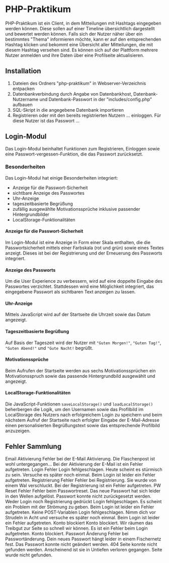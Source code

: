 # PHP-Praktikum

PHP-Praktikum ist ein Client, in dem Mitteilungen mit Hashtags eingegeben werden können. Diese sollen auf einer Timeline übersichtlich dargestellt und bewertet werden können. Falls sich der Nutzer näher über ein bestimmtes "Thema" informieren möchte, kann er auf den entsprechenden Hashtag klicken und bekommt eine Übersicht aller Mitteilungen, die mit diesem Hashtag versehen sind. 
Es können sich auf der Plattform mehrere Nutzer anmelden und ihre Daten über eine Profilseite aktualisieren.

## Installation

1. Dateien des Ordners "php-praktikum" in Webserver-Verzeichnis entpacken
2. Datenbankverbindung durch Angabe von Datenbankhost, Datenbank-Nutzername und Datenbank-Passwort in der "includes/config.php" aufbauen
3. SQL-Skript in die angegebene Datenbank importieren
4. Registrieren oder mit den bereits registrierten Nutzern ... einloggen. Für diese Nutzer ist das Passwort ...

## Login-Modul
Das Login-Modul beinhaltet Funktionen zum Registrieren, Einloggen sowie eine Passwort-vergessen-Funktion, die das Passwort zurücksetzt. 

### Besonderheiten
Das Login-Modul hat einige Besonderheiten integriert:
- Anzeige für die Passwort-Sicherheit
- sichtbare Anzeige des Passwortes
- Uhr-Anzeige
- tageszeitbasierte Begrüßung
- zufällig ausgewählte Motivationssprüche inklusive passender Hintergrundbilder
- LocalStorage-Funktionalitäten

#### Anzeige für die Passwort-Sicherheit
Im Login-Modul ist eine Anzeige in Form einer Skala enthalten, die die Passwortsicherheit mittels einer Farbskala (rot und grün) sowie eines Textes anzeigt. Dieses ist bei der Registrierung und der Erneuerung des Passworts integriert. 

#### Anzeige des Passworts
Um die User Experience zu verbessern, wird auf eine doppelte Eingabe des Passwortes verzichtet. Stattdessen wird eine Möglichkeit integriert, das eingegebene Passwort als sichtbaren Text anzeigen zu lassen.

#### Uhr-Anzeige
Mittels JavaScript wird auf der Startseite die Uhrzeit sowie das Datum angezeigt.

#### Tageszeitbasierte Begrüßung
Auf Basis der Tageszeit wird der Nutzer mit 
`"Guten Morgen!"`,
`"Guten Tag!"`,
`"Guten Abend!"` und
`"Gute Nacht!`
begrüßt.

#### Motivationssprüche
Beim Aufrufen der Startseite werden aus sechs Motivationssprüchen ein Motivationsspruch sowie das passende Hintergrundbild ausgewählt und angezeigt.

#### LocalStorage-Funktionalitäten
Die JavaScript-Funktionen `saveLocalStorage()` und `loadLocalStorage()` beherbergen die Logik, um den Usernamen sowie das Profilbild im LocalStorage des Nutzers nach erfolgreichem Login zu speichern und beim nächstem Aufruf der Startseite nach erfolgter Eingabe der E-Mail-Adresse einen personalisierten Begrüßungstext sowie das entsprechende Profilbild anzuzeigen.

## Fehler Sammlung
Email Aktivierung
Fehler bei der E-Mail Aktivierung. Die Flaschenpost ist wohl untergegangen…
Bei der Aktivierung der E-Mail ist ein Fehler aufgetreten.
Login Fehler
Login fehlgeschlagen. Heute scheint es stürmisch zu sein. Versuche es später noch einmal.
Beim Login ist leider ein Fehler aufgetreten.
Registrierung Fehler
Fehler bei Registrierung. Sie wurde von einem Wal verschluckt.
Bei der Registrierung ist ein Fehler aufgetreten.
PW Reset Fehler
Fehler beim Passwortreset. Das neue Passwort hat sich leider in den Wellen aufgelöst.
Passwort konnte nicht zurückgesetzt werden.
Weder Login noch Registrierung gedrückt
Login fehlgeschlagen. Es scheint ein Problem mit der Strömung zu geben.
Beim Login ist leider ein Fehler aufgetreten.
Keine POST-Variablen
Login fehlgeschlagen. Nimm dich vor Strudeln in Acht und versuche es später noch einmal.
Beim Login ist leider ein Fehler aufgetreten.
Konto blockiert
Konto blockiert. Wir räumen das Treibgut zur Seite so schnell wir können.
Es ist ein Fehler beim Login aufgetreten. Konto blockiert.
Passwort Änderung
Fehler bei Passwortänderung. Dein neues Passwort hängt leider in einem Fischernetz fest.
Das Passwort konnte nicht geändert werden.
404
Seite konnte nicht gefunden werden. Anscheinend ist sie in Untiefen verloren gegangen.
Seite wurde nicht gefunden.

